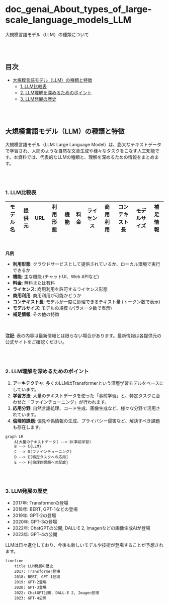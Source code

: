 # doc_genai_About_types_of_large-scale_language_models_LLM
大規模言語モデル（LLM）の種類について

<br/><br/>

## 目次
- [大規模言語モデル（LLM）の種類と特徴](#大規模言語モデルllmの種類と特徴)
  - [1. LLM比較表](#1-llm比較表)
  - [2. LLM理解を深めるためのポイント](#2-llm理解を深めるためのポイント)
  - [3. LLM発展の歴史](#3-llm発展の歴史)


<br/><br/>
## 大規模言語モデル（LLM）の種類と特徴

大規模言語モデル（LLM: Large Language Model）は、膨大なテキストデータで学習され、人間のような自然な文章生成や様々なタスクをこなす人工知能です。本資料では、代表的なLLMの種類と、理解を深めるための情報をまとめます。


<br/><br/>
### 1. LLM比較表

| モデル名 | 提供元 | URL | 利用形態 | 機能 | 料金 | ライセンス | 商用利用 | コンテキスト長 | モデルサイズ | 補足情報 |
|---|---|---|---|---|---|---|---|---|---|---|




<br/><br/>
**凡例**

* **利用形態**: クラウドサービスとして提供されているか、ローカル環境で実行できるか
* **機能**: 主な機能 (チャットUI、Web APIなど)
* **料金**: 無料または有料
* **ライセンス**: 商用利用を許可するライセンス形態
* **商用利用**: 商用利用が可能かどうか
* **コンテキスト長**: モデルが一度に処理できるテキスト量 (トークン数で表示)
* **モデルサイズ**: モデルの規模 (パラメータ数で表示)
* **補足情報**: その他の特徴


<br/><br/>
**注記**: 表の内容は最新情報とは限らない場合があります。最新情報は各提供元の公式サイトをご確認ください。

<br/><br/>

### 2. LLM理解を深めるためのポイント

1. **アーキテクチャ**: 多くのLLMはTransformerという深層学習モデルをベースにしています。
2. **学習方法**: 大量のテキストデータを使った「事前学習」と、特定タスクに合わせた「ファインチューニング」が行われます。
3. **応用分野**: 自然言語処理、コード生成、画像生成など、様々な分野で活用されています。
4. **倫理的課題**: 偏見や偽情報の生成、プライバシー侵害など、解決すべき課題も存在します。


```mermaid
graph LR
    A[大量のテキストデータ] --> B(事前学習)
    B --> C{LLM}
    C --> D(ファインチューニング)
    D --> E[特定タスクへの応用]
    E --> F{倫理的課題への配慮}
```

<br/><br/>
### 3. LLM発展の歴史

* 2017年: Transformerの登場
* 2018年: BERT, GPT-1などの登場
* 2019年: GPT-2の登場
* 2020年: GPT-3の登場
* 2022年: ChatGPTの公開, DALL-E 2, Imagenなどの画像生成AIが登場
* 2023年: GPT-4の公開

LLMは日々進化しており、今後も新しいモデルや技術が登場することが予想されます。

```mermaid
timeline
    title LLM発展の歴史
    2017: Transformer登場
    2018: BERT, GPT-1登場
    2019: GPT-2登場
    2020: GPT-3登場
    2022: ChatGPT公開, DALL-E 2, Imagen登場
    2023: GPT-4公開
```

<br/><br/>




